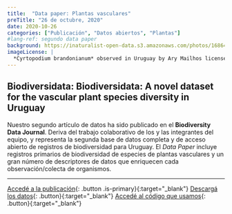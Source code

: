 ```yaml
---
title:  "Data paper: Plantas vasculares"
preTitle: "26 de octubre, 2020"
date: 2020-10-26
categories: ["Publicación", "Datos abiertos", "Plantas"]
#lang-ref: segundo data paper
background: https://inaturalist-open-data.s3.amazonaws.com/photos/168645846/original.jpg
imageLicense: |
  *Cyrtopodium brandonianum* observed in Uruguay by Ary Mailhos licensed under [CC BY-NC](http://creativecommons.org/licenses/by-nc/4.0/) via [iNaturalist](https://www.gbif.org/occurrence/3415709018)
---
```


## Biodiversidata: Biodiversidata: A novel dataset for the vascular plant species diversity in Uruguay

Nuestro segundo artículo de datos ha sido publicado en el **Biodiversity Data Journal**. Deriva del trabajo colaborativo de los y las integrantes del equipo, y representa la segunda base de datos completa y de acceso abierto de registros de biodiversidad para Uruguay. El *Data Paper* incluye registros primarios de biodiversidad de especies de plantas vasculares y un gran número de descriptores de datos que enriquecen cada observación/colecta de organismos.

***

[Accedé a la publicación](https://doi.org/10.3897/BDJ.8.e56850){: .button .is-primary}{:target="_blank"} [Descargá los datos](https://doi.org/10.5281/zenodo.3954406){: .button}{:target="_blank"} [Accedé al código que usamos](https://github.com/bienflorencia/rBiodiversidata/tree/master/Data%20Cleaning%20and%20Standardisation%20Scripts#plants){: .button}{:target="_blank"}
